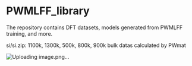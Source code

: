 # PWMLFF_library
The repository contains DFT datasets, models generated from PWMLFF training, and more.

si/si.zip:
    1100k, 1300k, 500k, 800k, 900k bulk datas calculated by PWmat


![Uploading image.png…]()
